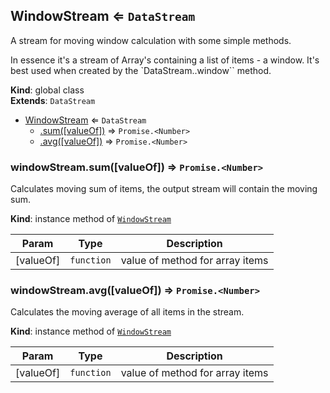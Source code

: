<a name="WindowStream"></a>

## WindowStream ⇐ <code>DataStream</code>
A stream for moving window calculation with some simple methods.

In essence it's a stream of Array's containing a list of items - a window.
It's best used when created by the `DataStream..window`` method.

**Kind**: global class  
**Extends**: <code>DataStream</code>  

* [WindowStream](#WindowStream) ⇐ <code>DataStream</code>
    * [.sum([valueOf])](#WindowStream+sum) ⇒ <code>Promise.&lt;Number&gt;</code>
    * [.avg([valueOf])](#WindowStream+avg) ⇒ <code>Promise.&lt;Number&gt;</code>

<a name="WindowStream+sum"></a>

### windowStream.sum([valueOf]) ⇒ <code>Promise.&lt;Number&gt;</code>
Calculates moving sum of items, the output stream will contain the moving sum.

**Kind**: instance method of [<code>WindowStream</code>](#WindowStream)  

| Param | Type | Description |
| --- | --- | --- |
| [valueOf] | <code>function</code> | value of method for array items |

<a name="WindowStream+avg"></a>

### windowStream.avg([valueOf]) ⇒ <code>Promise.&lt;Number&gt;</code>
Calculates the moving average of all items in the stream.

**Kind**: instance method of [<code>WindowStream</code>](#WindowStream)  

| Param | Type | Description |
| --- | --- | --- |
| [valueOf] | <code>function</code> | value of method for array items |

